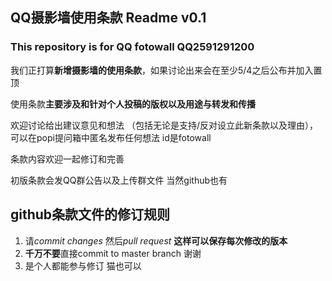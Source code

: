 ## QQ摄影墙使用条款 Readme v0.1
### This repository is for QQ fotowall   QQ2591291200
我们正打算**新增摄影墙的使用条款**，如果讨论出来会在至少5/4之后公布并加入置顶

使用条款**主要涉及和针对个人投稿的版权以及用途与转发和传播**

欢迎讨论给出建议意见和想法 （包括无论是支持/反对设立此新条款以及理由），可以在popi提问箱中匿名发布任何想法 id是fotowall

条款内容欢迎一起修订和完善

初版条款会发QQ群公告以及上传群文件 当然github也有

## github条款文件的修订规则
1. 请*commit changes* 然后*pull request* **这样可以保存每次修改的版本**
2. **千万不要**直接commit to master branch 谢谢
3. 是个人都能参与修订 猫也可以
<!-- 以上只能由管理员修改喵 -->
